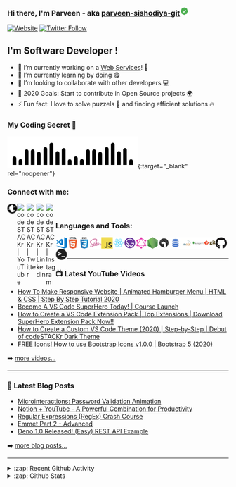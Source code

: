 ### Hi there, I'm Parveen - aka [parveen-sishodiya-git][website]![](verified20.png)

[![Website](https://img.shields.io/website?label=codeSTACKr.com&style=for-the-badge&url=https%3A%2F%2Fcodestackr.com)](https://codestackr.com)
[![Twitter Follow](https://img.shields.io/twitter/follow/codeSTACKr?color=1DA1F2&logo=twitter&style=for-the-badge)](https://twitter.com/intent/follow?original_referer=https%3A%2F%2Fgithub.com%2FcodeSTACKr&screen_name=codeSTACKr)

## I'm Software Developer !

- 🔭 I’m currently working on a [Web Services][website]! 🧰
- 🌱 I’m currently learning by doing 😋
- 👯 I’m looking to collaborate with other developers 💻
- 🥅 2020 Goals: Start to contribute in Open Source projects 🌍
- ⚡ Fun fact: I love to solve puzzels 🧩 and finding efficient solutions 🔥

### My Coding Secret 🤩
[![](myCodingSecret.gif)](https://wynk.in/music/detailsearch/le%20me%20love%20you?q=le%20me%20love%20you){:target="_blank" rel="noopener"}

### Connect with me:

[<img align="left" alt="codeSTACKr.com" width="22px" src="https://raw.githubusercontent.com/iconic/open-iconic/master/svg/globe.svg" />][website]
[<img align="left" alt="codeSTACKr | YouTube" width="22px" src="https://cdn.jsdelivr.net/npm/simple-icons@v3/icons/youtube.svg" />][youtube]
[<img align="left" alt="codeSTACKr | Twitter" width="22px" src="https://cdn.jsdelivr.net/npm/simple-icons@v3/icons/twitter.svg" />][twitter]
[<img align="left" alt="codeSTACKr | LinkedIn" width="22px" src="https://cdn.jsdelivr.net/npm/simple-icons@v3/icons/linkedin.svg" />][linkedin]
[<img align="left" alt="codeSTACKr | Instagram" width="22px" src="https://cdn.jsdelivr.net/npm/simple-icons@v3/icons/instagram.svg" />][instagram]

<br />

### Languages and Tools:

[<img align="left" alt="Visual Studio Code" width="26px" src="https://raw.githubusercontent.com/github/explore/80688e429a7d4ef2fca1e82350fe8e3517d3494d/topics/visual-studio-code/visual-studio-code.png" />][webdevplaylist]
[<img align="left" alt="HTML5" width="26px" src="https://raw.githubusercontent.com/github/explore/80688e429a7d4ef2fca1e82350fe8e3517d3494d/topics/html/html.png" />][webdevplaylist]
[<img align="left" alt="CSS3" width="26px" src="https://raw.githubusercontent.com/github/explore/80688e429a7d4ef2fca1e82350fe8e3517d3494d/topics/css/css.png" />][cssplaylist]
[<img align="left" alt="Sass" width="26px" src="https://raw.githubusercontent.com/github/explore/80688e429a7d4ef2fca1e82350fe8e3517d3494d/topics/sass/sass.png" />][cssplaylist]
[<img align="left" alt="JavaScript" width="26px" src="https://raw.githubusercontent.com/github/explore/80688e429a7d4ef2fca1e82350fe8e3517d3494d/topics/javascript/javascript.png" />][jsplaylist]
[<img align="left" alt="React" width="26px" src="https://raw.githubusercontent.com/github/explore/80688e429a7d4ef2fca1e82350fe8e3517d3494d/topics/react/react.png" />][reactplaylist]
[<img align="left" alt="Gatsby" width="26px" src="https://raw.githubusercontent.com/github/explore/e94815998e4e0713912fed477a1f346ec04c3da2/topics/gatsby/gatsby.png" />][webdevplaylist]
[<img align="left" alt="GraphQL" width="26px" src="https://raw.githubusercontent.com/github/explore/80688e429a7d4ef2fca1e82350fe8e3517d3494d/topics/graphql/graphql.png" />][webdevplaylist]
[<img align="left" alt="Node.js" width="26px" src="https://raw.githubusercontent.com/github/explore/80688e429a7d4ef2fca1e82350fe8e3517d3494d/topics/nodejs/nodejs.png" />][webdevplaylist]
[<img align="left" alt="Deno" width="26px" src="https://raw.githubusercontent.com/github/explore/361e2821e2dea67711cde99c9c40ed357061cf27/topics/deno/deno.png" />][webdevplaylist]
[<img align="left" alt="SQL" width="26px" src="https://raw.githubusercontent.com/github/explore/80688e429a7d4ef2fca1e82350fe8e3517d3494d/topics/sql/sql.png" />][webdevplaylist]
[<img align="left" alt="MySQL" width="26px" src="https://raw.githubusercontent.com/github/explore/80688e429a7d4ef2fca1e82350fe8e3517d3494d/topics/mysql/mysql.png" />][webdevplaylist]
[<img align="left" alt="MongoDB" width="26px" src="https://raw.githubusercontent.com/github/explore/80688e429a7d4ef2fca1e82350fe8e3517d3494d/topics/mongodb/mongodb.png" />][webdevplaylist]
[<img align="left" alt="Git" width="26px" src="https://raw.githubusercontent.com/github/explore/80688e429a7d4ef2fca1e82350fe8e3517d3494d/topics/git/git.png" />][webdevplaylist]
[<img align="left" alt="GitHub" width="26px" src="https://raw.githubusercontent.com/github/explore/78df643247d429f6cc873026c0622819ad797942/topics/github/github.png" />][webdevplaylist]
[<img align="left" alt="Terminal" width="26px" src="https://raw.githubusercontent.com/github/explore/80688e429a7d4ef2fca1e82350fe8e3517d3494d/topics/terminal/terminal.png" />][webdevplaylist]

<br />
<br />

---

### 📺 Latest YouTube Videos

<!-- YOUTUBE:START -->
- [How To Make Responsive Website | Animated Hamburger Menu | HTML & CSS | Step By Step Tutorial 2020](https://www.youtube.com/watch?v=nME3fE3c9Qw)
- [Become A VS Code SuperHero Today! | Course Launch](https://www.youtube.com/watch?v=MIsHYGZ3MwQ)
- [How to Create a VS Code Extension Pack | Top Extensions | Download SuperHero Extension Pack Now!!](https://www.youtube.com/watch?v=DvNXEBxO3YQ)
- [How to Create a Custom VS Code Theme (2020) | Step-by-Step | Debut of codeSTACKr Dark Theme](https://www.youtube.com/watch?v=QCqWzb-9Sy8)
- [FREE Icons! How to use Bootstrap Icons v1.0.0 | Bootstrap 5 (2020)](https://www.youtube.com/watch?v=DPnJldwv22o)
<!-- YOUTUBE:END -->

➡️ [more videos...](https://youtube.com/codestackr)

---

### 📕 Latest Blog Posts

<!-- BLOG-POST-LIST:START -->
- [Microinteractions: Password Validation Animation](https://dev.to/codestackr/microinteractions-password-validation-animation-5629)
- [Notion + YouTube - A Powerful Combination for Productivity](https://dev.to/codestackr/notion-youtube-a-powerful-combination-for-productivity-1def)
- [Regular Expressions (RegEx) Crash Course](https://dev.to/codestackr/regular-expressions-regex-crash-course-248n)
- [Emmet Part 2 - Advanced](https://dev.to/codestackr/emmet-part-2-advanced-4c65)
- [Deno 1.0 Released! (Easy) REST API Example](https://dev.to/codestackr/deno-1-0-released-easy-rest-api-example-2fbl)
<!-- BLOG-POST-LIST:END -->

➡️ [more blog posts...](https://codestackr.com)

---

<details>
  <summary>:zap: Recent Github Activity</summary>
  
<!--START_SECTION:activity-->
1. ❗️ Closed issue [#1](https://github.com/codeSTACKr/codestackr-vscode-theme/issues/1) in [codeSTACKr/codestackr-vscode-theme](https://github.com/codeSTACKr/codestackr-vscode-theme)
2. 🎉 Merged PR [#2](https://github.com/codeSTACKr/codestackr-vscode-theme/pull/2) in [codeSTACKr/codestackr-vscode-theme](https://github.com/codeSTACKr/codestackr-vscode-theme)
3. 🗣 Commented on [#1](https://github.com/codeSTACKr/codestackr-vscode-theme/issues/1) in [codeSTACKr/codestackr-vscode-theme](https://github.com/codeSTACKr/codestackr-vscode-theme)
4. 💪 Opened PR [#6](https://github.com/colbyfayock/50-projects-for-react-and-the-static-web/pull/6) in [colbyfayock/50-projects-for-react-and-the-static-web](https://github.com/colbyfayock/50-projects-for-react-and-the-static-web)
5. 🗣 Commented on [#249](https://github.com/abhisheknaiidu/awesome-github-profile-readme/issues/249) in [abhisheknaiidu/awesome-github-profile-readme](https://github.com/abhisheknaiidu/awesome-github-profile-readme)
<!--END_SECTION:activity-->

</details>

<details>
  <summary>:zap: Github Stats</summary>

  <img align="left" alt="codeSTACKr's Github Stats" src="https://github-readme-stats.codestackr.vercel.app/api?username=codeSTACKr&show_icons=true&hide_border=true" />

</details>

[website]: https://codeSTACKr.com
[twitter]: https://twitter.com/codeSTACKr
[youtube]: https://youtube.com/codeSTACKr
[instagram]: https://instagram.com/codeSTACKr
[linkedin]: https://linkedin.com/in/parveensishodiya
[webdevplaylist]: https://www.youtube.com/playlist?list=PLkwxH9e_vrAJ0WbEsFA9W3I1W-g_BTsbt
[jsplaylist]: https://www.youtube.com/playlist?list=PLkwxH9e_vrALRJKu7wfXby3MKeflhTu6B
[cssplaylist]: https://www.youtube.com/playlist?list=PLkwxH9e_vrALSdvZuEh6gqQdmDoDIoqz4
[reactplaylist]: https://www.youtube.com/playlist?list=PLkwxH9e_vrAK4TdffpxKY3QGyHCpxFcQ0

